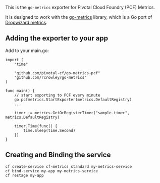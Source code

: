 This is the `go-metrics` exporter for Pivotal Cloud Foundry (PCF) Metrics.

It is designed to work with the [go-metrics](https://github.com/rcrowley/go-metrics) library, which is a Go port of [Dropwizard metrics](https://github.com/dropwizard/metrics).

Adding the exporter to your app
-------------------------------

Add to your main.go:

```
import (
    "time"
    
    "github.com/pivotal-cf/go-metrics-pcf"
    "github.com/rcrowley/go-metrics"
)

func main() {
    // start exporting to PCF every minute
    go pcfmetrics.StartExporter(metrics.DefaultRegistry)
    ...

    timer := metrics.GetOrRegisterTimer("sample-timer", metrics.DefaultRegistry)
    
    timer.Time(func() {
        time.Sleep(time.Second)
    })
}
```

Creating and Binding the service
--------------------------------

```
cf create-service cf-metrics standard my-metrics-service
cf bind-service my-app my-metrics-service
cf restage my-app
```
